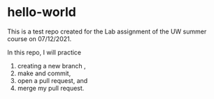 # hello-world
This is a test repo created for the Lab assignment of the UW summer course on 07/12/2021.

In this repo, I will practice 
  1. creating a new branch , 
  2. make and commit, 
  3. open a pull request, and 
  4. merge my pull request.
